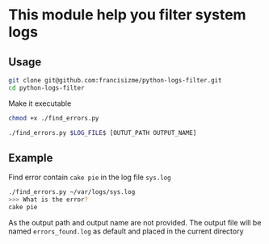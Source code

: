 # This module help you filter system logs

## Usage

```bash
git clone git@github.com:francisizme/python-logs-filter.git
cd python-logs-filter
```
Make it executable

```bash
chmod +x ./find_errors.py

./find_errors.py $LOG_FILE$ [OUTUT_PATH OUTPUT_NAME]
```

## Example

Find error contain `cake pie` in the log file `sys.log`
```bash
./find_errors.py ~/var/logs/sys.log
>>> What is the error?
cake pie
```
As the output path and output name are not provided. The output file will be named `errors_found.log` as default and placed in the current directory
